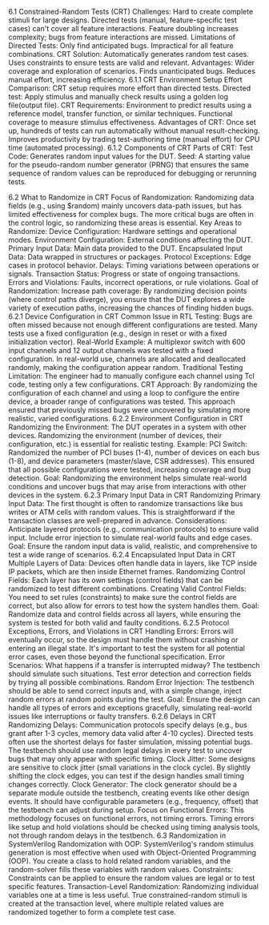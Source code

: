 6.1 Constrained-Random Tests (CRT)
Challenges:
Hard to create complete stimuli for large designs.
Directed tests (manual, feature-specific test cases) can't cover all feature interactions.
Feature doubling increases complexity; bugs from feature interactions are missed.
Limitations of Directed Tests:
Only find anticipated bugs.
Impractical for all feature combinations.
CRT Solution:
Automatically generates random test cases.
Uses constraints to ensure tests are valid and relevant.
Advantages:
Wider coverage and exploration of scenarios.
Finds unanticipated bugs.
Reduces manual effort, increasing efficiency.
6.1.1 CRT Environment Setup
Effort Comparison:
CRT setup requires more effort than directed tests.
Directed test: Apply stimulus and manually check results using a golden log file(output file).
CRT Requirements:
Environment to predict results using a reference model, transfer function, or similar techniques.
Functional coverage to measure stimulus effectiveness.
Advantages of CRT:
Once set up, hundreds of tests can run automatically without manual result-checking.
Improves productivity by trading test-authoring time (manual effort) for CPU time (automated processing).
6.1.2 Components of CRT
Parts of CRT:
Test Code: Generates random input values for the DUT.
Seed: A starting value for the pseudo-random number generator (PRNG) that ensures the same sequence of random values can be reproduced for debugging or rerunning tests.


6.2 What to Randomize in CRT
Focus of Randomization:
Randomizing data fields (e.g., using $random) mainly uncovers data-path issues, but has limited effectiveness for complex bugs.
The more critical bugs are often in the control logic, so randomizing these areas is essential.
Key Areas to Randomize:
Device Configuration: Hardware settings and operational modes.
Environment Configuration: External conditions affecting the DUT.
Primary Input Data: Main data provided to the DUT.
Encapsulated Input Data: Data wrapped in structures or packages.
Protocol Exceptions: Edge cases in protocol behavior.
Delays: Timing variations between operations or signals.
Transaction Status: Progress or state of ongoing transactions.
Errors and Violations: Faults, incorrect operations, or rule violations.
Goal of Randomization:
Increase path coverage: By randomizing decision points (where control paths diverge), you ensure that the DUT explores a wide variety of execution paths, increasing the chances of finding hidden bugs.
6.2.1 Device Configuration in CRT
Common Issue in RTL Testing:
Bugs are often missed because not enough different configurations are tested.
Many tests use a fixed configuration (e.g., design in reset or with a fixed initialization vector).
Real-World Example:
A multiplexor switch with 600 input channels and 12 output channels was tested with a fixed configuration.
In real-world use, channels are allocated and deallocated randomly, making the configuration appear random.
Traditional Testing Limitation:
The engineer had to manually configure each channel using Tcl code, testing only a few configurations.
CRT Approach:
By randomizing the configuration of each channel and using a loop to configure the entire device, a broader range of configurations was tested.
This approach ensured that previously missed bugs were uncovered by simulating more realistic, varied configurations.
6.2.2 Environment Configuration in CRT
Randomizing the Environment:
The DUT operates in a system with other devices. Randomizing the environment (number of devices, their configuration, etc.) is essential for realistic testing.
Example:
PCI Switch: Randomized the number of PCI buses (1-4), number of devices on each bus (1-8), and device parameters (master/slave, CSR addresses).
This ensured that all possible configurations were tested, increasing coverage and bug detection.
Goal:
Randomizing the environment helps simulate real-world conditions and uncover bugs that may arise from interactions with other devices in the system.
6.2.3 Primary Input Data in CRT
Randomizing Primary Input Data:
The first thought is often to randomize transactions like bus writes or ATM cells with random values.
This is straightforward if the transaction classes are well-prepared in advance.
Considerations:
Anticipate layered protocols (e.g., communication protocols) to ensure valid input.
Include error injection to simulate real-world faults and edge cases.
Goal:
Ensure the random input data is valid, realistic, and comprehensive to test a wide range of scenarios.
6.2.4 Encapsulated Input Data in CRT
Multiple Layers of Data:
Devices often handle data in layers, like TCP inside IP packets, which are then inside Ethernet frames.
Randomizing Control Fields:
Each layer has its own settings (control fields) that can be randomized to test different combinations.
Creating Valid Control Fields:
You need to set rules (constraints) to make sure the control fields are correct, but also allow for errors to test how the system handles them.
Goal:
Randomize data and control fields across all layers, while ensuring the system is tested for both valid and faulty conditions.
6.2.5 Protocol Exceptions, Errors, and Violations in CRT
Handling Errors:
Errors will eventually occur, so the design must handle them without crashing or entering an illegal state.
It's important to test the system for all potential error cases, even those beyond the functional specification.
Error Scenarios:
What happens if a transfer is interrupted midway? The testbench should simulate such situations.
Test error detection and correction fields by trying all possible combinations.
Random Error Injection:
The testbench should be able to send correct inputs and, with a simple change, inject random errors at random points during the test.
Goal:
Ensure the design can handle all types of errors and exceptions gracefully, simulating real-world issues like interruptions or faulty transfers.
6.2.6 Delays in CRT
Randomizing Delays:
Communication protocols specify delays (e.g., bus grant after 1-3 cycles, memory data valid after 4-10 cycles).
Directed tests often use the shortest delays for faster simulation, missing potential bugs.
The testbench should use random legal delays in every test to uncover bugs that may only appear with specific timing.
Clock Jitter:
Some designs are sensitive to clock jitter (small variations in the clock cycle).
By slightly shifting the clock edges, you can test if the design handles small timing changes correctly.
Clock Generator:
The clock generator should be a separate module outside the testbench, creating events like other design events.
It should have configurable parameters (e.g., frequency, offset) that the testbench can adjust during setup.
Focus on Functional Errors:
This methodology focuses on functional errors, not timing errors.
Timing errors like setup and hold violations should be checked using timing analysis tools, not through random delays in the testbench.
6.3 Randomization in SystemVerilog
Randomization with OOP:
SystemVerilog's random stimulus generation is most effective when used with Object-Oriented Programming (OOP).
You create a class to hold related random variables, and the random-solver fills these variables with random values.
Constraints:
Constraints can be applied to ensure the random values are legal or to test specific features.
Transaction-Level Randomization:
Randomizing individual variables one at a time is less useful.
True constrained-random stimuli is created at the transaction level, where multiple related values are randomized together to form a complete test case.




